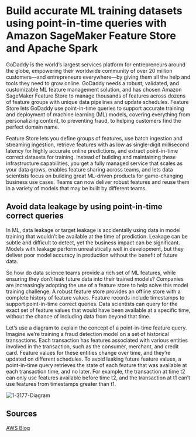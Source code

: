 
# Build accurate ML training datasets using point-in-time queries with Amazon SageMaker Feature Store and Apache Spark 

GoDaddy is the world’s largest services platform for entrepreneurs around the globe, empowering their worldwide community of over 20 million customers—and entrepreneurs everywhere—by giving them all the help and tools they need to grow online. GoDaddy needs a robust, validated, and customizable ML feature management solution, and has chosen Amazon SageMaker Feature Store to manage thousands of features across dozens of feature groups with unique data pipelines and update schedules. Feature Store lets GoDaddy use point-in-time queries to support accurate training and deployment of machine learning (ML) models, covering everything from personalizing content, to preventing fraud, to helping customers find the perfect domain name.

Feature Store lets you define groups of features, use batch ingestion and streaming ingestion, retrieve features with as low as single-digit millisecond latency for highly accurate online predictions, and extract point-in-time correct datasets for training. Instead of building and maintaining these infrastructure capabilities, you get a fully managed service that scales as your data grows, enables feature sharing across teams, and lets data scientists focus on building great ML-driven products for game-changing business use cases. Teams can now deliver robust features and reuse them in a variety of models that may be built by different teams.


## Avoid data leakage by using point-in-time correct queries

In ML, data leakage or target leakage is accidentally using data in model training that wouldn’t be available at the time of prediction. Leakage can be subtle and difficult to detect, yet the business impact can be significant. Models with leakage perform unrealistically well in development, but they deliver poor model accuracy in production without the benefit of future data.


So how do data science teams provide a rich set of ML features, while ensuring they don’t leak future data into their trained models? Companies are increasingly adopting the use of a feature store to help solve this model training challenge. A robust feature store provides an offline store with a complete history of feature values. Feature records include timestamps to support point-in-time correct queries. Data scientists can query for the exact set of feature values that would have been available at a specific time, without the chance of including data from beyond that time.

Let’s use a diagram to explain the concept of a point-in-time feature query. Imagine we’re training a fraud detection model on a set of historical transactions. Each transaction has features associated with various entities involved in the transaction, such as the consumer, merchant, and credit card. Feature values for these entities change over time, and they’re updated on different schedules. To avoid leaking future feature values, a point-in-time query retrieves the state of each feature that was available at each transaction time, and no later. For example, the transaction at time t2 can only use features available before time t2, and the transaction at t1 can’t use features from timestamps greater than t1.



![1-3177-Diagram](https://user-images.githubusercontent.com/23625821/123223189-fabe6580-d4d0-11eb-850f-83bf265f1e64.jpg)




## Sources 

<a href="https://aws.amazon.com/blogs/machine-learning/build-accurate-ml-training-datasets-using-point-in-time-queries-with-amazon-sagemaker-feature-store-and-apache-spark/"> AWS Blog </a>



